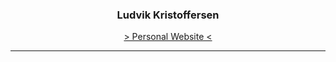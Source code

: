 <h3 align="center">Ludvik Kristoffersen</h3>
<p align="center"><a href="https://luddekn.github.io/" target="_blank">> Personal Website <</a></p>

---

